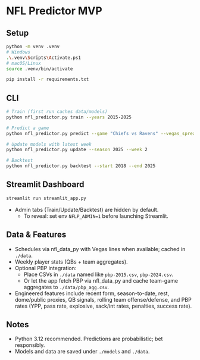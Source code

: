 # NFL Predictor MVP

## Setup

```bash
python -m venv .venv
# Windows
.\.venv\Scripts\Activate.ps1
# macOS/Linux
source .venv/bin/activate

pip install -r requirements.txt
```

## CLI

```bash
# Train (first run caches data/models)
python nfl_predictor.py train --years 2015-2025

# Predict a game
python nfl_predictor.py predict --game "Chiefs vs Ravens" --vegas_spread -2.5 --vegas_total 47.5

# Update models with latest week
python nfl_predictor.py update --season 2025 --week 2

# Backtest
python nfl_predictor.py backtest --start 2018 --end 2025
```

## Streamlit Dashboard

```bash
streamlit run streamlit_app.py
```

- Admin tabs (Train/Update/Backtest) are hidden by default.
  - To reveal: set env `NFLP_ADMIN=1` before launching Streamlit.

## Data & Features
- Schedules via nfl_data_py with Vegas lines when available; cached in `./data`.
- Weekly player stats (QBs + team aggregates).
- Optional PBP integration:
  - Place CSVs in `./data` named like `pbp-2015.csv`, `pbp-2024.csv`.
  - Or let the app fetch PBP via nfl_data_py and cache team-game aggregates to `./data/pbp_agg.csv`.
- Engineered features include recent form, season-to-date, rest, dome/public proxies,
  QB signals, rolling team offense/defense, and PBP rates (YPP, pass rate, explosive,
  sack/int rates, penalties, success rate).

## Notes
- Python 3.12 recommended. Predictions are probabilistic; bet responsibly.
- Models and data are saved under `./models` and `./data`.
